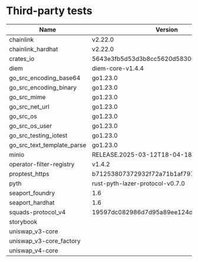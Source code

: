 # Third-party tests

| Name                       | Version                                  | Framework | Full | Linux | macOS | Windows | Partition |
| -------------------------- | ---------------------------------------- | --------- | ---- | ----- | ----- | ------- | --------- |
| chainlink                  | v2.22.0                                  |           |      | X     | X     | X       | 0         |
| chainlink_hardhat          | v2.22.0                                  | hardhat   |      | X     | X     | X       | 0         |
| crates_io                  | 5643e3fb5d53d3b8cc5620d583068ae17e82b5c3 |           |      | X     | X     | X       | 0         |
| diem                       | diem-core-v1.4.4                         |           |      | X     | X     | X       | 1         |
| go_src_encoding_base64     | go1.23.0                                 | go        | X    | X     | X     | X       | 0         |
| go_src_encoding_binary     | go1.23.0                                 | go        | X    | X     | X     |         | 0         |
| go_src_mime                | go1.23.0                                 | go        | X    | X     | X     |         | 0         |
| go_src_net_url             | go1.23.0                                 | go        | X    | X     | X     | X       | 0         |
| go_src_os                  | go1.23.0                                 | go        | X    | X     | X     |         | 0         |
| go_src_os_user             | go1.23.0                                 | go        | X    | X     |       |         | 1         |
| go_src_testing_iotest      | go1.23.0                                 | go        | X    | X     | X     | X       | 1         |
| go_src_text_template_parse | go1.23.0                                 | go        | X    | X     | X     | X       | 1         |
| minio                      | RELEASE.2025-03-12T18-04-18Z             |           |      | X     | X     | X       | 1         |
| operator-filter-registry   | v1.4.2                                   |           |      | X     | X     | X       | 0         |
| proptest_https             | b71253807372932f72a71b1af7975371a41e7c88 |           | X    | X     | X     | X       | 0         |
| pyth                       | rust-pyth-lazer-protocol-v0.7.0          | anchor    |      | X     | X     |         | 0         |
| seaport_foundry            | 1.6                                      | foundry   | X    | X     | X     | X       | 1         |
| seaport_hardhat            | 1.6                                      | hardhat   |      | X     | X     | X       | 1         |
| squads-protocol_v4         | 19597dc082986d7d95a89ee124dc23625b1b0039 | anchor    | X    | X     | X     |         | 1         |
| storybook                  |                                          |           | X    | X     | X     |         | 0         |
| uniswap_v3-core            |                                          |           |      | X     | X     | X       | 0         |
| uniswap_v3-core_factory    |                                          |           | X    | X     | X     | X       | 1         |
| uniswap_v4-core            |                                          |           | X    | X     | X     |         | 0         |
